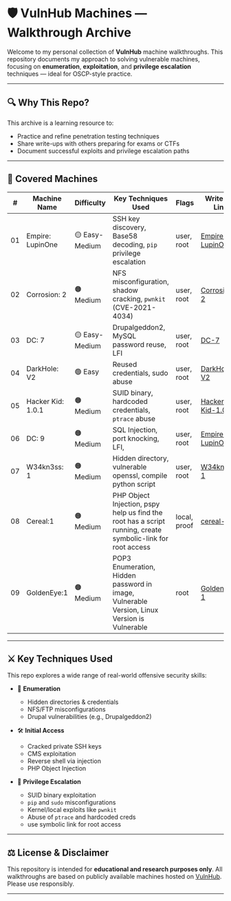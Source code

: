 # 🛡️ VulnHub Machines — Walkthrough Archive

Welcome to my personal collection of **VulnHub** machine walkthroughs. This repository documents my approach to solving vulnerable machines, focusing on **enumeration**, **exploitation**, and **privilege escalation** techniques — ideal for OSCP-style practice.

---

## 🔍 Why This Repo?

This archive is a learning resource to:
- Practice and refine penetration testing techniques
- Share write-ups with others preparing for exams or CTFs
- Document successful exploits and privilege escalation paths

---

## 📁 Covered Machines

| #  | Machine Name       | Difficulty     | Key Techniques Used                                             | Flags       | Write-up Link                                                                                                                |
|----|--------------------|----------------|------------------------------------------------------------------|-------------|-----------------------------------------------------------------------------------------------------------------------------|
| 01 | Empire: LupinOne   | 🟡 Easy-Medium | SSH key discovery, Base58 decoding, `pip` privilege escalation   | user, root  | [Empire-LupinOne](https://github.com/PritamSuryawanshii/VulnHub-Machines/blob/main/Writeup/Empire-LupinOne/Empire%20LupinOne.md)                                                                                                              |
| 02 | Corrosion: 2       | 🟠 Medium      | NFS misconfiguration, shadow cracking, `pwnkit` (CVE-2021-4034) | user, root  | [Corrosion-2](https://github.com/PritamSuryawanshii/VulnHub-Machines/blob/main/Writeup/Corrosion2/Corrosion2.md)                                                                                                                  |
| 03 | DC: 7              | 🟡 Easy-Medium | Drupalgeddon2, MySQL password reuse, LFI                         | user, root  | [DC-7](https://github.com/PritamSuryawanshii/VulnHub-Machines/blob/main/Writeup/DC-7/DC-7.md)                                                                                                                         |
| 04 | DarkHole: V2       | 🟢 Easy      | Reused credentials, sudo abuse                                  | user, root  | [DarkHole-V2](https://github.com/PritamSuryawanshii/VulnHub-Machines/blob/main/Writeup/DarkHole-V2/DarkHole-V2.md)                                                                                                                  |
| 05 | Hacker Kid: 1.0.1  | 🟠 Medium        | SUID binary, hardcoded credentials, `ptrace` abuse              | user, root  | [Hacker Kid-1.0.1](https://github.com/PritamSuryawanshii/VulnHub-Machines/blob/main/Writeup/Hacker-kid/Hacker%20Kid-1.0.1.md) |
| 06 | DC: 9   | 🟠 Medium | SQL Injection, port knocking, LFI,    | user, root  | [Empire-LupinOne](https://github.com/PritamSuryawanshii/VulnHub-Machines/blob/main/Writeup/Empire-LupinOne/Empire%20LupinOne.md) 
| 07 | W34kn3ss: 1   | 🟠 Medium | Hidden directory, vulnerable openssl, compile python script     | user, root  | [W34kn3ss-1](https://github.com/PritamSuryawanshii/VulnHub-Machines/blob/main/Writeup/W34kn3ss-1/W34KN3SS-1.md)
| 08 | Cereal:1   | 🟠 Medium |   PHP Object Injection, pspy help us find the root has a script running, create symbolic-link for root access   | local, proof  | [cereal-1](https://github.com/PritamSuryawanshii/VulnHub-Machines/blob/main/Writeup/W34kn3ss-1/cereal-1.md)
| 09 | GoldenEye:1   | 🟠 Medium |   POP3 Enumeration, Hidden password in image, Vulnerable Version, Linux Version is Vulnerable  | root  | [GoldenEye-1](https://github.com/PritamSuryawanshii/VulnHub-Machines/blob/main/Writeup/GoldenEye-1/GoldenEye-1.md)
---

## ⚔️ Key Techniques Used

This repo explores a wide range of real-world offensive security skills:

- 🔎 **Enumeration**
  - Hidden directories & credentials
  - NFS/FTP misconfigurations
  - Drupal vulnerabilities (e.g., Drupalgeddon2)

- 🛠️ **Initial Access**
  - Cracked private SSH keys
  - CMS exploitation
  - Reverse shell via injection
  - PHP Object Injection

- 🚀 **Privilege Escalation**
  - SUID binary exploitation
  - `pip` and `sudo` misconfigurations
  - Kernel/local exploits like `pwnkit`
  - Abuse of `ptrace` and hardcoded creds
  - use symbolic link for root access

---

## ⚖️ License & Disclaimer

This repository is intended for **educational and research purposes only**. All walkthroughs are based on publicly available machines hosted on [VulnHub](https://www.vulnhub.com). Please use responsibly.

---
